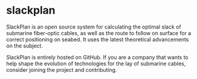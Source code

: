 # slackplan

SlackPlan is an open source system for calculating the optimal slack of submarine fiber-optic cables, as well as the route to follow on surface for a correct positioning on seabed. It uses the latest theoretical advancements on the subject. 

SlackPlan is entirely hosted on GitHub. If you are a company that wants to help shape the evolution of technologies for the lay of submarine cables, consider joining the project and contributing.
